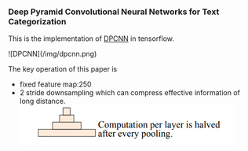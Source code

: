 ### Deep Pyramid Convolutional Neural Networks for Text Categorization

This is the implementation of [DPCNN](http://www.aclweb.org/anthology/P17-1052) in tensorflow.

<div style="align: center">
![DPCNN](/img/dpcnn.png)
</div>

The key operation of this paper is 
- fixed feature map:250
- 2 stride downsampling which can compress effective information of long distance.
![pyramid](/img/pyramid.png)